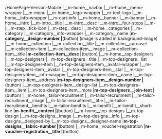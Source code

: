 /HomePage-Version-Mobile
|__m-home__navbar
    |__m-home__menu-wrapper
        |__m-menu
    |__m-home__logo-wrapper
        |__m-text-logo
    |__m-home__info-wrapper
        |__m-cart-info
|__m-home__banner
    |__m-banner
|__m-home__intro
    |__m-intro__title
    |__m-intro__desc
    |__m-intro__four-steps
        |__m-   
            |__m-step__tick-icon
            |__m-step__desc
|__m-home__categories
    |__m-category
        |__m-category__info-wrapper
            |__m-category__name
            |__m-category__design-number
            |__(button)
        (image is added in background-image)
|__m-home__collection
    |__m-collection__title
    |__m-collection__carousel
        |__m-collection-item
            |__m-collection-item__image
            |__m-collection-item__title
            |__m-collection-item__desc
            |__(button)
|__m-home__top-designers
    |__m-top-designers
        |__m-top-designers__title
        |__m-top-designers__list
            |__m-top-designer-item
                |__m-top-designers-item__avatar-wrapper
                    |__m-top-designers-item__avatar
                    |__m-top-designers-item__star
                |__m-top-designers-item__info-wrapper
                    |__m-top-designers-item__name
                    |__m-top-designers-item__address
                    |__m-top-designers-item__design-number
                    |__(button)
                |__m-top-designers-item__design-list
                    |__m-top-designers-item__item
                    |__m-top-designers-item__more
        |__m-top-designers__join-text
        |__(button)
|__m-home__tailor-recruitment
    |__m-tailor-recruitment
        |__m-tailor-recruitment__image
        |__m-tailor-recruitment__title
        |__m-tailor-recruitment__benifits
            |__m-tailor-benifits
                |__m-benifit
                    |__m-benifit__short-line
                    |__m-benifit__content
        |__(button)
|__m-home__top-designs
    |__m-top-design
        |__m-top-designs__image
        |__m-top-designs__info
            |__m-top-designs__designed-by
            |__m-top-designs__designer-name
            |__m-top-designs__fabric-number
        |__(button)
|__m-home__voucher-registration
    |__m-voucher-registration__title
    |__(button)







